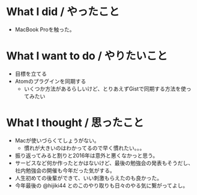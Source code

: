 # What I did / やったこと
- MacBook Proを触った。
　
# What I want to do / やりたいこと
- 目標を立てる
- Atomのプラグインを同期する
  - いくつか方法があるらしいけど、とりあえずGistで同期する方法を使ってみたい

# What I thought / 思ったこと
- Macが使いづらくてしょうがない。
  - 慣れが大きいのはわかってるので早く慣れたい。。。
- 振り返ってみると割りと2016年は意外と悪くなかっと思う。
- サービスなど何か作ったとかはないけど、最後の勉強会の発表もそうだし、社内勉強会の開催も今年だった気がする。
- 人生初めての後輩ができて、いい刺激もらえたのも良かった。
- 今年最後の @hijiki44 とのこのやり取りも日々のやる気に繋がってよし。
